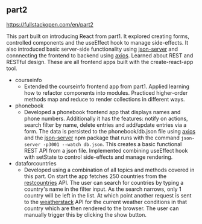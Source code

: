 ## part2
https://fullstackopen.com/en/part2

This part built on introducing React from part1. It explored creating forms, controlled components and the useEffect hook to manage side-effects. It also introduced basic server-side functionality using [json-server](https://github.com/typicode/json-server) and connnecting the frontend to backend using [axios](https://github.com/axios/axios). Learned about REST and RESTful design. These are all frontend apps built with the create-react-app tool.

- courseinfo
  - Extended the courseinfo frontend app from part1. Applied learning how to refactor components into modules. Practiced higher-order methods map and reduce to render collections in different ways.
- phonebook
  - Developed a phonebook frontend app that displays names and phone numbers. Additionally it has the features: notify on actions, search filter by name, delete entries and add/update entries via a form. The data is persisted to the phonebook/db.json file using [axios](https://github.com/axios/axios) and the [json-server](https://github.com/typicode/json-server) npm package that runs with the command ```json-server -p3001 --watch db.json```. This creates a basic functional REST API from a json file. Implemented combining useEffect hook with setState to control side-effects and manage rendering.
- dataforcountries
  - Developed using a combination of all topics and methods covered in this part. On start the app fetches 250 countries from the [restcountries](https://restcountries.com/) API. The user can search for countries by typing a country's name in the filter input. As the search narrows, only 1 country will be left in the list. At which point another request is sent to the [weatherstack](http://api.weatherstack.com/current) API for the current weather conditions in that country which are then rendered to the browser. The user can manually trigger this by clicking the show button.